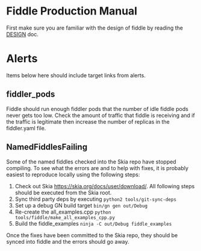 Fiddle Production Manual
========================

First make sure you are familiar with the design of fiddle by reading the
[DESIGN](./DESIGN.md) doc.

Alerts
======

Items below here should include target links from alerts.

fiddler_pods
------------

Fiddle should run enough fiddler pods that the number of idle fiddle pods never
gets too low. Check the amount of traffic that fiddle is receiving and if the
traffic is legitimate then increase the number of replicas in the fiddler.yaml
file.

NamedFiddlesFailing
-------------------
Some of the named fiddles checked into the Skia repo have stopped compiling. To see what the errors
are and to help with fixes, it is probably easiest to reproduce locally using the following steps:
  1) Check out Skia <https://skia.org/docs/user/download/>. All following steps should be executed
     from the Skia root.
  2) Sync third party deps by executing `python2 tools/git-sync-deps`
  3) Set up a debug GN build target `bin/gn gen out/Debug`
  4) Re-create the all_examples.cpp `python tools/fiddle/make_all_examples_cpp.py`
  5) Build the fiddle_examples `ninja -C out/Debug fiddle_examples`

Once the fixes have been committed to the Skia repo, they should be synced into fiddle and the
errors should go away.
